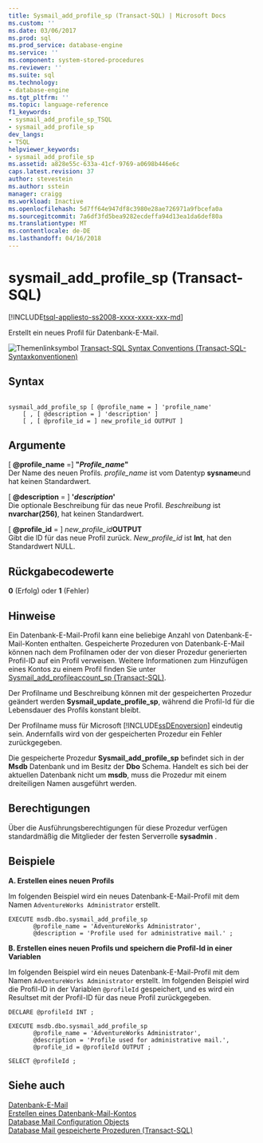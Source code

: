 ```yaml
---
title: Sysmail_add_profile_sp (Transact-SQL) | Microsoft Docs
ms.custom: ''
ms.date: 03/06/2017
ms.prod: sql
ms.prod_service: database-engine
ms.service: ''
ms.component: system-stored-procedures
ms.reviewer: ''
ms.suite: sql
ms.technology:
- database-engine
ms.tgt_pltfrm: ''
ms.topic: language-reference
f1_keywords:
- sysmail_add_profile_sp_TSQL
- sysmail_add_profile_sp
dev_langs:
- TSQL
helpviewer_keywords:
- sysmail_add_profile_sp
ms.assetid: a828e55c-633a-41cf-9769-a0698b446e6c
caps.latest.revision: 37
author: stevestein
ms.author: sstein
manager: craigg
ms.workload: Inactive
ms.openlocfilehash: 5d7ff64e947df8c3980e28ae726971a9fbcefa0a
ms.sourcegitcommit: 7a6df3fd5bea9282ecdeffa94d13ea1da6def80a
ms.translationtype: MT
ms.contentlocale: de-DE
ms.lasthandoff: 04/16/2018
---
```

# <a name="sysmailaddprofilesp-transact-sql"></a>sysmail_add_profile_sp (Transact-SQL)
[!INCLUDE[tsql-appliesto-ss2008-xxxx-xxxx-xxx-md](../../includes/tsql-appliesto-ss2008-xxxx-xxxx-xxx-md.md)]

  Erstellt ein neues Profil für Datenbank-E-Mail.  
  
 ![Themenlinksymbol](../../database-engine/configure-windows/media/topic-link.gif "Topic link icon") [Transact-SQL Syntax Conventions (Transact-SQL-Syntaxkonventionen)](../../t-sql/language-elements/transact-sql-syntax-conventions-transact-sql.md)  
  
## <a name="syntax"></a>Syntax  
  
```  
  
sysmail_add_profile_sp [ @profile_name = ] 'profile_name'  
    [ , [ @description = ] 'description' ]  
    [ , [ @profile_id = ] new_profile_id OUTPUT ]  
```  
  
## <a name="arguments"></a>Argumente  
 [ **@profile_name** =] **"***Profile_name***"**  
 Der Name des neuen Profils. *profile_name* ist vom Datentyp **sysname**und hat keinen Standardwert.  
  
 [ **@description** = ] **'***description***'**  
 Die optionale Beschreibung für das neue Profil. *Beschreibung* ist **nvarchar(256)**, hat keinen Standardwert.  
  
 [ **@profile_id** = ] *new_profile_id***OUTPUT**  
 Gibt die ID für das neue Profil zurück. *New_profile_id* ist **Int**, hat den Standardwert NULL.  
  
## <a name="return-code-values"></a>Rückgabecodewerte  
 **0** (Erfolg) oder **1** (Fehler)  
  
## <a name="remarks"></a>Hinweise  
 Ein Datenbank-E-Mail-Profil kann eine beliebige Anzahl von Datenbank-E-Mail-Konten enthalten. Gespeicherte Prozeduren von Datenbank-E-Mail können nach dem Profilnamen oder der von dieser Prozedur generierten Profil-ID auf ein Profil verweisen. Weitere Informationen zum Hinzufügen eines Kontos zu einem Profil finden Sie unter [Sysmail_add_profileaccount_sp &#40;Transact-SQL&#41;](../../relational-databases/system-stored-procedures/sysmail-add-profileaccount-sp-transact-sql.md).  
  
 Der Profilname und Beschreibung können mit der gespeicherten Prozedur geändert werden **Sysmail_update_profile_sp**, während die Profil-Id für die Lebensdauer des Profils konstant bleibt.  
  
 Der Profilname muss für Microsoft [!INCLUDE[ssDEnoversion](../../includes/ssdenoversion-md.md)] eindeutig sein. Andernfalls wird von der gespeicherten Prozedur ein Fehler zurückgegeben.  
  
 Die gespeicherte Prozedur **Sysmail_add_profile_sp** befindet sich in der **Msdb** Datenbank und im Besitz der **Dbo** Schema. Handelt es sich bei der aktuellen Datenbank nicht um **msdb**, muss die Prozedur mit einem dreiteiligen Namen ausgeführt werden.  
  
## <a name="permissions"></a>Berechtigungen  
 Über die Ausführungsberechtigungen für diese Prozedur verfügen standardmäßig die Mitglieder der festen Serverrolle **sysadmin** .  
  
## <a name="examples"></a>Beispiele  
 **A. Erstellen eines neuen Profils**  
  
 Im folgenden Beispiel wird ein neues Datenbank-E-Mail-Profil mit dem Namen `AdventureWorks Administrator` erstellt.  
  
```  
EXECUTE msdb.dbo.sysmail_add_profile_sp  
       @profile_name = 'AdventureWorks Administrator',  
       @description = 'Profile used for administrative mail.' ;  
```  
  
 **B. Erstellen eines neuen Profils und speichern die Profil-Id in einer Variablen**  
  
 Im folgenden Beispiel wird ein neues Datenbank-E-Mail-Profil mit dem Namen `AdventureWorks Administrator` erstellt. Im folgenden Beispiel wird die Profil-ID in der Variablen `@profileId` gespeichert, und es wird ein Resultset mit der Profil-ID für das neue Profil zurückgegeben.  
  
```  
DECLARE @profileId INT ;  
  
EXECUTE msdb.dbo.sysmail_add_profile_sp  
       @profile_name = 'AdventureWorks Administrator',  
       @description = 'Profile used for administrative mail.',  
       @profile_id = @profileId OUTPUT ;  
  
SELECT @profileId ;  
```  
  
## <a name="see-also"></a>Siehe auch  
 [Datenbank-E-Mail](../../relational-databases/database-mail/database-mail.md)   
 [Erstellen eines Datenbank-Mail-Kontos](../../relational-databases/database-mail/create-a-database-mail-account.md)   
 [Database Mail Configuration Objects](../../relational-databases/database-mail/database-mail-configuration-objects.md)   
 [Database Mail gespeicherte Prozeduren &#40;Transact-SQL&#41;](../../relational-databases/system-stored-procedures/database-mail-stored-procedures-transact-sql.md)  
  
  
